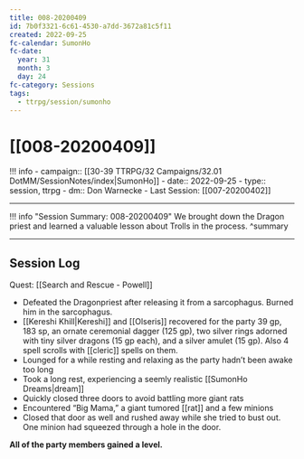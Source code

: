 ```yaml
---
title: 008-20200409
id: 7b0f3321-6c61-4530-a7dd-3672a81c5f11
created: 2022-09-25
fc-calendar: SumonHo
fc-date:
  year: 31
  month: 3
  day: 24
fc-category: Sessions
tags:
  - ttrpg/session/sumonho
---
```


# [[008-20200409]]

!!! info
    - campaign:: [[30-39 TTRPG/32 Campaigns/32.01 DotMM/SessionNotes/index|SumonHo]]
    - date:: 2022-09-25
    - type:: session, ttrpg
    - dm:: Don Warnecke
    - Last Session: [[007-20200402]]


---

!!! info "Session Summary: 008-20200409"
    We brought down the Dragon priest and learned a valuable lesson about Trolls in the process.
    ^summary

---


## Session Log


Quest: [[Search and Rescue - Powell]]

- Defeated the Dragonpriest after releasing it from a sarcophagus. Burned him in the sarcophagus.
- [[Kereshi Khill|Kereshi]] and [[Olseris]] recovered for the party 39 gp, 183 sp, an ornate ceremonial dagger (125 gp), two silver rings adorned with tiny silver dragons (15 gp each), and a silver amulet (15 gp). Also 4 spell scrolls with [[cleric]] spells on them. 
- Lounged for a while resting and relaxing as the party hadn’t been awake too long
- Took a long rest, experiencing a seemly realistic [[SumonHo Dreams|dream]]
- Quickly closed three doors to avoid battling more giant rats
- Encountered “Big Mama,” a giant tumored [[rat]] and a few minions
- Closed that door as well and rushed away while she tried to bust out. One minion had squeezed through a hole in the door.

**All of the party members gained a level.**
